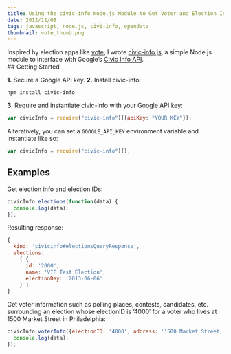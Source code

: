 ```yaml
---
title: Using the civic-info Node.js Module to Get Voter and Election Info
date: 2012/11/08
tags: javascript, node.js, civi-info, opendata
thumbnail: vote_thumb.png
---
```


<p>Inspired by election apps like <a href="https://github.com/joannecheng/vote">vote</a>, I wrote <a href="http://github.com/mdb/civic-info.js">civic-info.js</a>, a simple Node.js module to interface with Google&#8217;s <a href="https://developers.google.com/civic-information">Civic Info API</a>.<br />
## Getting Started</h4>

<b>1.</b> Secure a Google API key.
<b>2.</b> Install civic-info:

```
npm install civic-info
```

<b>3.</b> Require and instantiate civic-info with your Google API key:

```javascript
var civicInfo = require("civic-info")({apiKey: "YOUR KEY"});
```

Alteratively, you can set a <code>GOOGLE\_API\_KEY</code> environment variable and instantiate like so:

```javascript
var civicInfo = require("civic-info")();
```

## Examples
Get election info and election IDs:

```javascript
civicInfo.elections(function(data) {
  console.log(data);
});
```

Resulting response:

```javascript
{
  kind: 'civicinfo#electionsQueryResponse',
  elections:
    [ {
      id: '2000',
      name: 'VIP Test Election',
      electionDay: '2013-06-06'
    } ]
}
```

Get voter information such as polling places, contests, candidates, etc. surrounding an election whose electionID is &#8217;4000&#8242; for a voter who lives at 1500 Market Street in Philadelphia:

```javascript
civicInfo.voterInfo({electionID: '4000', address: '1500 Market Street, Philadelphia, PA'}, function(data) {
  console.log(data);
});
```

